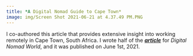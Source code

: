 ```yaml
---
title: *A Digital Nomad Guide to Cape Town*
image: img/Screen Shot 2021-06-21 at 4.37.49 PM.PNG
---
```


I co-authored this article that provides extensive insight into working remotely in Cape Town, South Africa. I wrote half of the <a href="https://www.worldfootprints.com/shaping-the-rainbow-nation-the-role-of-indians-in-south-africa/" target="_blank">***article***</a> for *Digital Nomad World*, and it was published on June 1st, 2021. 
